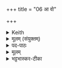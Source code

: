 +++
title = "06 आ वो"

+++


<details><summary>Keith</summary>

We approach you, O gods,  
Ye that have true ordinances at the sacrifice  
What O gods ye can assent to,  
For that we ask you, O holy ones.
</details>

<details><summary>मूलम् (संयुक्तम्)</summary>

आ वो॑ देवास ईमहे॒ सत्य॑धर्माणो अध्व॒रे यद्वो॑ देवास आगु॒रे यज्ञि॑यासो॒ हवा॑महे
</details>
<details><summary>पद-पाठः</summary>

एति॑ । वः॒ । दे॒वा॒सः॒ । ई॒म॒हे॒ । सत्य॑धर्माण॒ इति॒ सत्य॑-ध॒र्मा॒णः॒ । अ॒ध्व॒रे । यत् । वः॒ । दे॒वा॒सः॒ । आ॒गु॒र इत्या᳚-गु॒रे । यज्ञि॑यासः । हवा॑महे । 
</details>

<details><summary>मूलम्</summary>

आ वो॑ देवास ईमहे॒ सत्य॑धर्माणो अध्व॒रे ।  
यद्वो॑ देवास आगु॒रे यज्ञि॑यासो॒ हवा॑महे ॥
</details>

<details><summary>भट्टभास्कर-टीका</summary>

16शालां यजमानमानयति - आव इति चतुष्पदयानुष्टुभा ।  
हे देवासः । 'आज्जसेरसुक्' । वः युष्मान् आभिमुख्येन ईमहे याचामहे । ईङ् गतौ भौवादिकः छन्दसि याच्ञाकर्मा, 'बहुलम् छन्दसि' इति शपो लुक् । यद्वा - भजामहे । सत्यधर्माणः सदा सत्यशीलाः । 'धर्मादनिच्केवलात्' इति समासान्तः । किमर्थमित्यत आह - अध्वरे यज्ञे निमित्तभूते । 'निमित्तात्कर्मसंयोगे सप्तमी' । 'अध्वरसिद्ध्यर्थमीमहे । बहुव्रीहौ 'नञ् सुभ्याम्' इत्युत्तरपदान्तोदात्तत्वम् ।  
एवं देवान् याचित्वा इदानीं तस्याध्वरस्य प्रस्थानं देवेभ्यो निवेदयति - हे देवासः यज्ञियासः यज्ञार्हाः । 'यज्ञर्त्विग्भ्यां घखञौ' इति घप्रत्ययः, उभयत्रापि पूर्ववदसुक् । आगुरे उद्योगे यज्ञमारब्धुम् । गुरी उद्यमने, 'घञर्थे कविधानम्' इति कः, थाथादिस्वरेणान्तोदात्तत्वम् । यद्वा - क्विपि छान्दसं विभक्त्युदात्तत्वम्, चतुर्थी[परा?]द्युदात्तत्वम् । यद्यस्मात् वो युष्मान् हवामहे आह्वयामः । 'बहुळं छन्दसि' इति सम्प्रसारणम् । पूर्वस्यामन्त्रितस्याविद्यमानत्वान्निघाताभावः । 'अदुपदेशात्' इति लसार्वधातुकानुदात्तत्वम् । यस्मादेवं तस्मादस्माभिः प्रस्तूयतेध्वरः । अतस्तत्सिध्यर्थं याचामह इति ॥
</details>